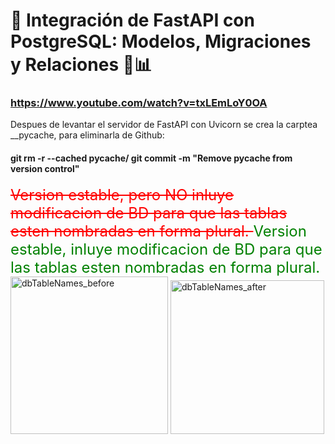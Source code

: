 # 🚀 Integración de FastAPI con PostgreSQL: Modelos, Migraciones y Relaciones 🔗📊

### https://www.youtube.com/watch?v=txLEmLoY0OA

Despues de levantar el servidor de FastAPI con Uvicorn se crea la carptea __pycache, para eliminarla de Github: 
#### git rm -r --cached pycache/ git commit -m "Remove pycache from version control"


<span style="color:red; font-size:1.5rem; text-decoration: line-through;">
  Version estable, pero NO inluye modificacion de BD para que las tablas esten nombradas en forma plural. 
</span>

<span style="color:green; font-size:1.5rem">
  Version estable, inluye modificacion de BD para que las tablas esten nombradas en forma plural. 
</span>

<img width="252" alt="dbTableNames_before" src="https://github.com/user-attachments/assets/19e255b2-c816-45d6-bc31-fcd315e6c1b2" />

<img width="246" alt="dbTableNames_after" src="https://github.com/user-attachments/assets/08c69243-52c5-4751-bae5-5bf4a07ec0ee" />
